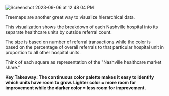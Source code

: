 ![Screenshot 2023-09-06 at 12 48 04 PM](https://github.com/RodNSS/Treemap_Demo/assets/92232804/efea2af5-048a-47a9-8400-897be3753bf9)

Treemaps are another great way to visualize hierarchical data.

This visualization shows the breakdown of each Nashville hospital into its separate healthcare units by outside referral count.

The size is based on number of referral transactions while the color is based on the percentage of overall referrals to that particular hospital unit in proportion to all other hospital units.

Think of each square as representation of the "Nashville healthcare market share."

**Key Takeaway: The continuous color palette makes it easy to identify which units have room to grow. Lighter color = more room for improvement while the darker color = less room for improvement.**
